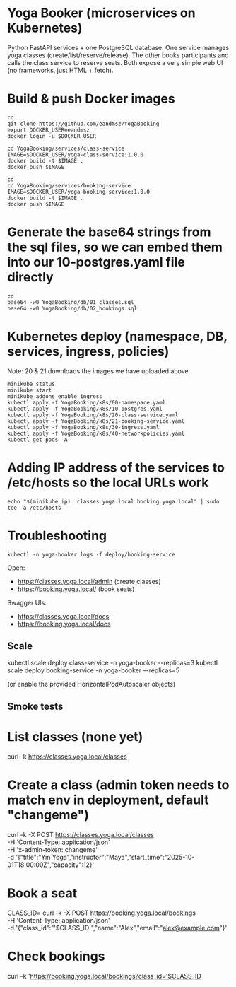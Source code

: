 # Yoga Booker (microservices on Kubernetes)

Python FastAPI services + one PostgreSQL database.
One service manages yoga classes (create/list/reserve/release).
The other books participants and calls the class service to reserve seats.
Both expose a very simple web UI (no frameworks, just HTML + fetch).

# Build & push Docker images
```
cd
git clone https://github.com/eandmsz/YogaBooking
export DOCKER_USER=eandmsz
docker login -u $DOCKER_USER

cd YogaBooking/services/class-service
IMAGE=$DOCKER_USER/yoga-class-service:1.0.0
docker build -t $IMAGE .
docker push $IMAGE

cd
cd YogaBooking/services/booking-service
IMAGE=$DOCKER_USER/yoga-booking-service:1.0.0
docker build -t $IMAGE .
docker push $IMAGE
```

# Generate the base64 strings from the sql files, so we can embed them into our 10-postgres.yaml file directly
```
cd
base64 -w0 YogaBooking/db/01_classes.sql
base64 -w0 YogaBooking/db/02_bookings.sql
```

# Kubernetes deploy (namespace, DB, services, ingress, policies)
Note: 20 & 21 downloads the images we have uploaded above
```
minikube status
minikube start
minikube addons enable ingress
kubectl apply -f YogaBooking/k8s/00-namespace.yaml
kubectl apply -f YogaBooking/k8s/10-postgres.yaml
kubectl apply -f YogaBooking/k8s/20-class-service.yaml
kubectl apply -f YogaBooking/k8s/21-booking-service.yaml
kubectl apply -f YogaBooking/k8s/30-ingress.yaml
kubectl apply -f YogaBooking/k8s/40-networkpolicies.yaml
kubectl get pods -A
```

# Adding IP address of the services to /etc/hosts so the local URLs work
```
echo "$(minikube ip)  classes.yoga.local booking.yoga.local" | sudo tee -a /etc/hosts
```

# Troubleshooting
```
kubectl -n yoga-booker logs -f deploy/booking-service
```

Open:
- https://classes.yoga.local/admin (create classes)
- https://booking.yoga.local/ (book seats)

Swagger UIs:
- https://classes.yoga.local/docs
- https://booking.yoga.local/docs

## Scale

kubectl scale deploy class-service -n yoga-booker --replicas=3
kubectl scale deploy booking-service -n yoga-booker --replicas=5


(or enable the provided HorizontalPodAutoscaler objects)

## Smoke tests

# List classes (none yet)
curl -k https://classes.yoga.local/classes

# Create a class (admin token needs to match env in deployment, default "changeme")
curl -k -X POST https://classes.yoga.local/classes \
-H 'Content-Type: application/json' \
-H 'x-admin-token: changeme' \
-d '{"title":"Yin Yoga","instructor":"Maya","start_time":"2025-10-01T18:00:00Z","capacity":12}'


# Book a seat
CLASS_ID=<uuid from create response>
curl -k -X POST https://booking.yoga.local/bookings \
-H 'Content-Type: application/json' \
-d '{"class_id":"'$CLASS_ID'","name":"Alex","email":"alex@example.com"}'


# Check bookings
curl -k 'https://booking.yoga.local/bookings?class_id='$CLASS_ID
